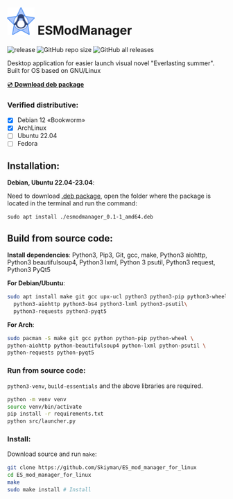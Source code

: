 
<img src="src/assets/logo.png" alt="drawing" width="63"/> ESModManager
=====================
![release](https://img.shields.io/github/v/release/Skiyman/ES_mod_manager_for_linux)
![GitHub repo size](https://img.shields.io/github/repo-size/Skiyman/ES_mod_manager_for_linux)
![GitHub all releases](https://img.shields.io/github/downloads/Skiyman/ES_mod_manager_for_linux/total)


Desktop application for easier launch visual novel "Everlasting summer". Built for OS based on GNU/Linux

[💿 **Download deb package**](https://github.com/Skiyman/ES_mod_manager_for_linux/releases/download/v0.1.1/esmodmanager_0.1.1-2_amd64.deb)

### Verified distributive:
- [x] Debian 12 «Bookworm»
- [x] ArchLinux
- [ ] Ubuntu 22.04
- [ ] Fedora

Installation:
-------------
**Debian, Ubuntu 22.04-23.04**:

Need to download [.deb package](https://github.com/Skiyman/ES_mod_manager_for_linux/releases/download/v0.1.1/esmodmanager_0.1.1-2_amd64.deb), open the folder where the package is located in the terminal and run the command:
```shell
sudo apt install ./esmodmanager_0.1-1_amd64.deb 
```

Build from source code:
-------------

**Install dependencies**:
Python3, Pip3, Git, gcc, make, Python3 aiohttp, Python3 beautifulsoup4, Python3 lxml, Python 3 psutil,
Python3 request, Python3 PyQt5

**For Debian/Ubuntu**:
```bash
sudo apt install make git gcc upx-ucl python3 python3-pip python3-wheel \
  python3-aiohttp python3-bs4 python3-lxml python3-psutil\
  python3-requests python3-pyqt5
```

**For Arch**:
```bash
sudo pacman -S make git gcc python python-pip python-wheel \
python-aiohttp python-beautifulsoup4 python-lxml python-psutil \
python-requests python-pyqt5 
```

### Run from source code:

`python3-venv`, `build-essentials` and the above libraries are required.
```bash
python -m venv venv
source venv/bin/activate
pip install -r requirements.txt
python src/launcher.py
```

### Install:
Download source and run `make`:
```bash
git clone https://github.com/Skiyman/ES_mod_manager_for_linux
cd ES_mod_manager_for_linux
make
sudo make install # Install
```
